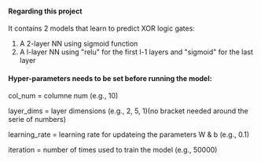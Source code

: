 #### Regarding this project
It contains 2 models that learn to predict XOR logic gates:

1. A 2-layer NN using sigmoid function
2. A l-layer NN using "relu" for the first l-1 layers and "sigmoid" for the last layer

#### Hyper-parameters needs to be set before running the model:
col_num = columne num (e.g., 10)

layer_dims = layer dimensions (e.g., 2, 5, 1)(no bracket needed around the serie of numbers)

learning_rate = learning rate for updateing the parameters W & b (e.g., 0.1)

iteration = number of times used to train the model (e.g., 50000)